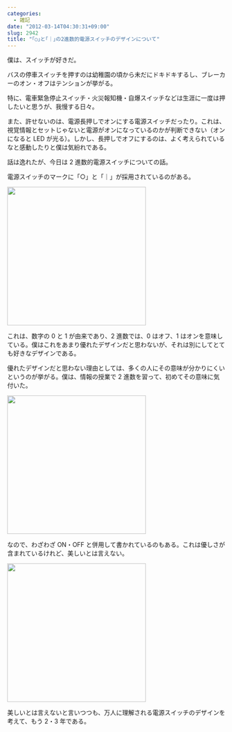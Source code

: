 ```yaml
---
categories:
  - 雑記
date: "2012-03-14T04:30:31+09:00"
slug: 2942
title: "｢○｣と｢｜｣の2進数的電源スイッチのデザインについて"
---
```


僕は、スイッチが好きだ。

バスの停車スイッチを押すのは幼稚園の頃から未だにドキドキするし、ブレーカーのオン・オフはテンションが挙がる。

特に、電車緊急停止スイッチ・火災報知機・自爆スイッチなどは生涯に一度は押したいと思うが、我慢する日々。

また、許せないのは、電源長押しでオンにする電源スイッチだったり。これは、視覚情報とセットじゃないと電源がオンになっているのかが判断できない（オンになると LED が光る）。しかし、長押しでオフにするのは、よく考えられているなと感動したりと僕は気紛れである。

話は逸れたが、今日は 2 進数的電源スイッチについての話。

電源スイッチのマークに「○」と「｜」が採用されているのがある。

<img alt="" src="/images/2012/03/2942_1.jpg" width="320" height="320">

これは、数字の 0 と 1 が由来であり、2 進数では、0 はオフ、1 はオンを意味している。僕はこれをあまり優れたデザインだと思わないが、それは別にしてとても好きなデザインである。

優れたデザインだと思わない理由としては、多くの人にその意味が分かりにくいというのが挙がる。僕は、情報の授業で 2 進数を習って、初めてその意味に気付いた。

<img alt="" src="/images/2012/03/2942_2.jpg" width="320" height="320">

なので、わざわざ ON・OFF と併用して書かれているのもある。これは優しさが含まれているけれど、美しいとは言えない。

<img alt="" src="/images/2012/03/2942_3.jpg" width="320" height="320">

美しいとは言えないと言いつつも、万人に理解される電源スイッチのデザインを考えて、もう 2・3 年である。
